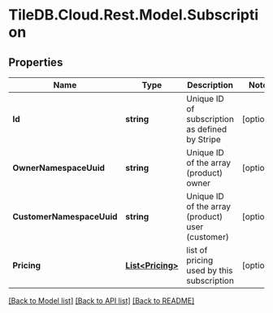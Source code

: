 
# TileDB.Cloud.Rest.Model.Subscription

## Properties

Name | Type | Description | Notes
------------ | ------------- | ------------- | -------------
**Id** | **string** | Unique ID of subscription as defined by Stripe | [optional] 
**OwnerNamespaceUuid** | **string** | Unique ID of the array (product) owner | [optional] 
**CustomerNamespaceUuid** | **string** | Unique ID of the array (product) user (customer) | [optional] 
**Pricing** | [**List&lt;Pricing&gt;**](Pricing.md) | list of pricing used by this subscription | [optional] 

[[Back to Model list]](../README.md#documentation-for-models)
[[Back to API list]](../README.md#documentation-for-api-endpoints)
[[Back to README]](../README.md)

